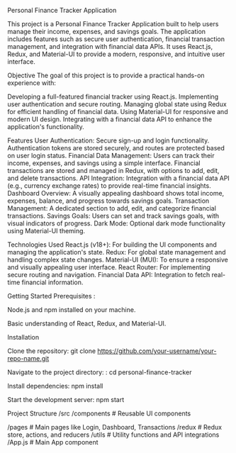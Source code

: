 Personal Finance Tracker Application



This project is a Personal Finance Tracker Application built to help users manage their income, expenses, and savings goals. The application includes features such as secure user authentication, financial transaction management, and integration with financial data APIs. It uses React.js, Redux, and Material-UI to provide a modern, responsive, and intuitive user interface.

Objective
The goal of this project is to provide a practical hands-on experience with:

Developing a full-featured financial tracker using React.js.
Implementing user authentication and secure routing.
Managing global state using Redux for efficient handling of financial data.
Using Material-UI for responsive and modern UI design.
Integrating with a financial data API to enhance the application's functionality.

Features
User Authentication: Secure sign-up and login functionality. Authentication tokens are stored securely, and routes are protected based on user login status.
Financial Data Management: Users can track their income, expenses, and savings using a simple interface. Financial transactions are stored and managed in Redux, with options to add, edit, and delete transactions.
API Integration: Integration with a financial data API (e.g., currency exchange rates) to provide real-time financial insights.
Dashboard Overview: A visually appealing dashboard shows total income, expenses, balance, and progress towards savings goals.
Transaction Management: A dedicated section to add, edit, and categorize financial transactions.
Savings Goals: Users can set and track savings goals, with visual indicators of progress.
Dark Mode: Optional dark mode functionality using Material-UI theming.

Technologies Used
React.js (v18+): For building the UI components and managing the application's state.
Redux: For global state management and handling complex state changes.
Material-UI (MUI): To ensure a responsive and visually appealing user interface.
React Router: For implementing secure routing and navigation.
Financial Data API: Integration to fetch real-time financial information.

Getting Started
Prerequisites : 

Node.js and npm installed on your machine.

Basic understanding of React, Redux, and Material-UI.

Installation

Clone the repository: git clone https://github.com/your-username/your-repo-name.git

Navigate to the project directory: : cd personal-finance-tracker

Install dependencies: npm install

Start the development server: npm start

Project Structure 
/src
  /components       # Reusable UI components


  
  /pages            # Main pages like Login, Dashboard, Transactions
  /redux            # Redux store, actions, and reducers
  /utils            # Utility functions and API integrations
  /App.js           # Main App component



  
